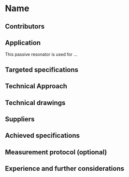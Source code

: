 # Name

## Contributors

## Application

This passive resonator is used for ...

## Targeted specifications

## Technical Approach

## Technical drawings

## Suppliers

## Achieved specifications

## Measurement protocol (optional)

## Experience and further considerations
